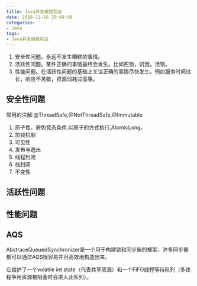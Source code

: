 ```yaml
---
title: Java并发编程实战
date: 2018-11-16 20:04:09
categories:
- Java
tags:
- Java并发编程实战
---
```

1. 安全性问题。永远不发生糟糕的事情。
2. 活跃性问题。某件正确的事情最终会发生。比如死锁，饥饿，活锁。
3. 性能问题。在活跃性问题的基础上关注正确的事情尽快发生。例如服务时间过长，响应不灵敏，资源消耗过高等。


## 安全性问题

常用的注解:@ThreadSafe,@NotThreadSafe,@Immutable

1. 原子性。避免竞态条件,以原子的方式执行,AtomicLong。
2. 加锁机制
3. 可见性
4. 发布与逸出
5. 线程封闭
6. 栈封闭
7. 不变性

## 活跃性问题

## 性能问题

## AQS

AbstraceQueuedSynchronizer是一个用于构建锁和同步器的框架，许多同步器都可以通过AQS很容易并且高效地构造出来。

它维护了一个volatile int state（代表共享资源）和一个FIFO线程等待队列（多线程争用资源被阻塞时会进入此队列）。